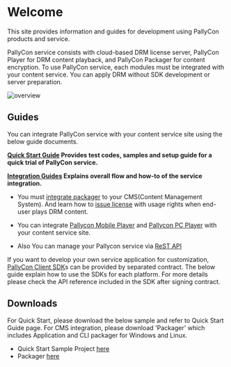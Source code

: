Welcome
===========

This site provides information and guides for development using PallyCon products and service.

PallyCon service consists with cloud-based DRM license server, PallyCon Player for DRM content playback, and PallyCon Packager for content encryption. To use PallyCon service, each modules must be integrated with your content service. You can apply DRM without SDK development or server preparation.

![overview](overview_diagram_eng.jpg)


## Guides
You can integrate PallyCon service with your content service site using the below guide documents.

**[Quick Start Guide](#quickstart-guide) Provides test codes, samples and setup guide for a quick trial of PallyCon service.** 

**[Integration Guides](#integration-overview) Explains overall flow and how-to of the service integration.** 

- You must [integrate packager](#packaging-guide) to your CMS(Content Management System). And learn how to [issue license](#license-issue-guide) with usage rights when end-user plays DRM content. 

- You can integrate [Pallycon Mobile Player](#mobile-player-integration) and [Pallycon PC Player](#pc-player-integration) with your content service site.

- Also You can manage your Pallycon service via [ReST API](#rest-api-guide)  

If you want to develop your own service application for customization, [PallyCon Client SDK](#sdk-guide)s can be provided by separated contract. The below guide explain how to use the SDKs for each platform. For more details please check the API reference included in the SDK after signing contract.

## Downloads
For Quick Start, please download the below sample and refer to Quick Start Guide page.
For CMS integration, please download 'Packager' which includes Application and CLI packager for Windows and Linux.

- Quick Start Sample Project [here](http://www.pallycon.com/developer/PallyCon_QuickStartSample.zip)
- Packager [here](http://www.pallycon.com/developer/PallyCon_Packager.zip)